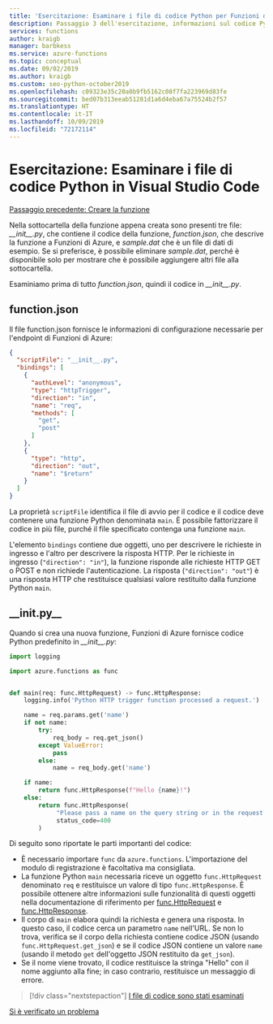 ```yaml
---
title: 'Esercitazione: Esaminare i file di codice Python per Funzioni di Azure in Visual Studio Code'
description: Passaggio 3 dell'esercitazione, informazioni sul codice Python del modello fornito da Funzioni di Azure.
services: functions
author: kraigb
manager: barbkess
ms.service: azure-functions
ms.topic: conceptual
ms.date: 09/02/2019
ms.author: kraigb
ms.custom: seo-python-october2019
ms.openlocfilehash: c09323e35c20a0b9fb5162c08f7fa223969d83fe
ms.sourcegitcommit: bed07b313eeab51281d1a6d4eba67a75524b2f57
ms.translationtype: HT
ms.contentlocale: it-IT
ms.lasthandoff: 10/09/2019
ms.locfileid: "72172114"
---
```

# <a name="tutorial-examine-the-python-code-files-in-visual-studio-code"></a>Esercitazione: Esaminare i file di codice Python in Visual Studio Code

[Passaggio precedente: Creare la funzione](tutorial-vs-code-serverless-python-02.md)

Nella sottocartella della funzione appena creata sono presenti tre file: *\_\_init\_\_.py*, che contiene il codice della funzione, *function.json*, che descrive la funzione a Funzioni di Azure, e *sample.dat* che è un file di dati di esempio. Se si preferisce, è possibile eliminare *sample.dat*, perché è disponibile solo per mostrare che è possibile aggiungere altri file alla sottocartella.

Esaminiamo prima di tutto *function.json*, quindi il codice in *\_\_init\_\_.py*.

## <a name="functionjson"></a>function.json

Il file function.json fornisce le informazioni di configurazione necessarie per l'endpoint di Funzioni di Azure:

```json
{
  "scriptFile": "__init__.py",
  "bindings": [
    {
      "authLevel": "anonymous",
      "type": "httpTrigger",
      "direction": "in",
      "name": "req",
      "methods": [
        "get",
        "post"
      ]
    },
    {
      "type": "http",
      "direction": "out",
      "name": "$return"
    }
  ]
}
```

La proprietà `scriptFile` identifica il file di avvio per il codice e il codice deve contenere una funzione Python denominata `main`. È possibile fattorizzare il codice in più file, purché il file specificato contenga una funzione `main`.

L'elemento `bindings` contiene due oggetti, uno per descrivere le richieste in ingresso e l'altro per descrivere la risposta HTTP. Per le richieste in ingresso (`"direction": "in"`), la funzione risponde alle richieste HTTP GET o POST e non richiede l'autenticazione. La risposta (`"direction": "out"`) è una risposta HTTP che restituisce qualsiasi valore restituito dalla funzione Python `main`.

## <a name="__initpy__"></a>\_\_init.py\_\_

Quando si crea una nuova funzione, Funzioni di Azure fornisce codice Python predefinito in *\_\_init\_\_.py*:

```python
import logging

import azure.functions as func


def main(req: func.HttpRequest) -> func.HttpResponse:
    logging.info('Python HTTP trigger function processed a request.')

    name = req.params.get('name')
    if not name:
        try:
            req_body = req.get_json()
        except ValueError:
            pass
        else:
            name = req_body.get('name')

    if name:
        return func.HttpResponse(f"Hello {name}!")
    else:
        return func.HttpResponse(
             "Please pass a name on the query string or in the request body",
             status_code=400
        )
```

Di seguito sono riportate le parti importanti del codice:

- È necessario importare `func` da `azure.functions`. L'importazione del modulo di registrazione è facoltativa ma consigliata.
- La funzione Python `main` necessaria riceve un oggetto `func.HttpRequest` denominato `req` e restituisce un valore di tipo `func.HttpResponse`. È possibile ottenere altre informazioni sulle funzionalità di questi oggetti nella documentazione di riferimento per [func.HttpRequest](/python/api/azure-functions/azure.functions.httprequest?view=azure-python) e [func.HttpResponse](/python/api/azure-functions/azure.functions.httpresponse?view=azure-python).
- Il corpo di `main` elabora quindi la richiesta e genera una risposta. In questo caso, il codice cerca un parametro `name` nell'URL. Se non lo trova, verifica se il corpo della richiesta contiene codice JSON (usando `func.HttpRequest.get_json`) e se il codice JSON contiene un valore `name` (usando il metodo `get` dell'oggetto JSON restituito da `get_json`).
- Se il nome viene trovato, il codice restituisce la stringa "Hello" con il nome aggiunto alla fine; in caso contrario, restituisce un messaggio di errore.

> [!div class="nextstepaction"]
> [I file di codice sono stati esaminati](tutorial-vs-code-serverless-python-04.md)

[Si è verificato un problema](https://www.research.net/r/PWZWZ52?tutorial=vscode-functions-python&step=03-examine-code-files)
